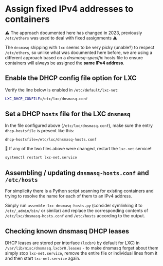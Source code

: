 # Assign fixed IPv4 addresses to containers

:warning: The approach documented here has changed in 2023, previously
`/etc/ethers` was used to deal with fixed assignments :warning:

The `dnsmasq` shipping with `lxc` seems to be very picky (unable?) to respect
`/etc/ethers`, so unlike what was documented here before, we are using a
different approach based on a *dnsmasq-specific* hosts file to ensure containers
will always be assigned the **same IPv4 address**.

## Enable the DHCP config file option for LXC

Verify the line below is enabled in `/etc/default/lxc-net`:

```bash
LXC_DHCP_CONFILE=/etc/lxc/dnsmasq.conf
```

## Set a DHCP `hosts` file for the LXC `dnsmasq`

In the file configured above (`/etc/lxc/dnsmasq.conf`), make sure the entry
`dhcp-hostsfile` is present like this:

```text
dhcp-hostsfile=/etc/lxc/dnsmasq-hosts.conf
```

:repeat: If any of the two files above were changed, restart the `lxc-net`
service!

```bash
systemctl restart lxc-net.service
```

## Assembling / updating `dnsmasq-hosts.conf` and `/etc/hosts`

For simplicity there is a Python script scanning for existing containers and
trying to resolve the name for each of them to an IPv4 address.

Simply run `assemble-lxc-dnsmasq-hosts.py` (consider symlinking it to
`/etc/_admin/bin/` or similar) and replace the corresponding contents of
`/etc/lxc/dnsmasq-hosts.conf` and `/etc/hosts` according to the output.

## Checking known dnsmasq DHCP leases

DHCP leases are stored per interface (`lxcbr0` by default for LXC) in
`/var/lib/misc/dnsmasq.lxcbr0.leases` - to make dnsmasq forget about them simply
stop `lxc-net.service`, remove the entire file or individual lines from it and
then start `lxc-net.service` again.
